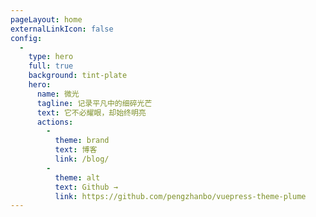 ```yaml
---
pageLayout: home
externalLinkIcon: false
config:
  -
    type: hero
    full: true
    background: tint-plate
    hero:
      name: 微光
      tagline: 记录平凡中的细碎光芒
      text: 它不必耀眼，却始终明亮
      actions:
        -
          theme: brand
          text: 博客
          link: /blog/
        -
          theme: alt
          text: Github →
          link: https://github.com/pengzhanbo/vuepress-theme-plume
---
```

